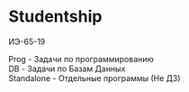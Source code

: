 # Studentship
ИЭ-65-19

Prog - Задачи по программированию  
DB - Задачи по Базам Данных  
Standalone - Отдельные программы (Не ДЗ)
